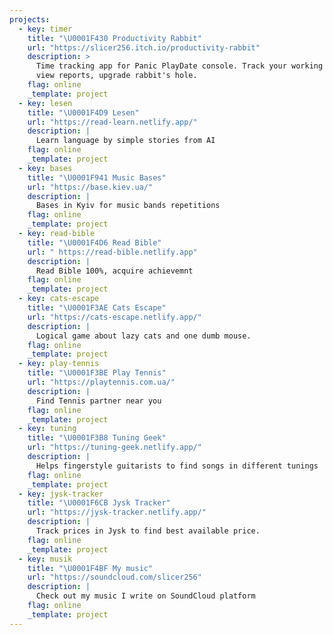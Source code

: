 ```yaml
---
projects:
  - key: timer
    title: "\U0001F430 Productivity Rabbit"
    url: "https://slicer256.itch.io/productivity-rabbit"
    description: >
      Time tracking app for Panic PlayDate console. Track your working time,
      view reports, upgrade rabbit's hole.
    flag: online
    _template: project
  - key: lesen
    title: "\U0001F4D9 Lesen"
    url: "https://read-learn.netlify.app/"
    description: |
      Learn language by simple stories from AI
    flag: online
    _template: project
  - key: bases
    title: "\U0001F941 Music Bases"
    url: "https://base.kiev.ua/"
    description: |
      Bases in Kyiv for music bands repetitions
    flag: online
    _template: project
  - key: read-bible
    title: "\U0001F4D6 Read Bible"
    url: " https://read-bible.netlify.app"
    description: |
      Read Bible 100%, acquire achievemnt
    flag: online
    _template: project
  - key: cats-escape
    title: "\U0001F3AE Cats Escape"
    url: "https://cats-escape.netlify.app/"
    description: |
      Logical game about lazy cats and one dumb mouse.
    flag: online
    _template: project
  - key: play-tennis
    title: "\U0001F3BE Play Tennis"
    url: "https://playtennis.com.ua/"
    description: |
      Find Tennis partner near you
    flag: online
    _template: project
  - key: tuning
    title: "\U0001F3B8 Tuning Geek"
    url: "https://tuning-geek.netlify.app/"
    description: |
      Helps fingerstyle guitarists to find songs in different tunings
    flag: online
    _template: project
  - key: jysk-tracker
    title: "\U0001F6CB️ Jysk Tracker"
    url: "https://jysk-tracker.netlify.app/"
    description: |
      Track prices in Jysk to find best available price.
    flag: online
    _template: project
  - key: musik
    title: "\U0001F4BF My music"
    url: "https://soundcloud.com/slicer256"
    description: |
      Check out my music I write on SoundCloud platform
    flag: online
    _template: project
---
```

